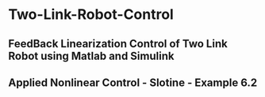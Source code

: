 # Two-Link-Robot-Control
## FeedBack Linearization Control of Two Link Robot using Matlab and Simulink
## Applied Nonlinear Control - Slotine - Example 6.2
